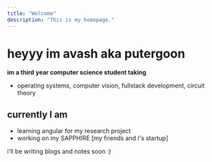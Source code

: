 ```yaml
---
title: "Welcome"
description: "This is my homepage."
---
```


# **heyyy im avash aka putergoon**

**im a third year computer science student taking**
  - operating systems, computer vision, fullstack development, circuit theory

## currently I am
 - learning angular for my research project
 - working on my SAPPHIRE [my friends and I's startup]

i'll be writing blogs and notes soon :)

